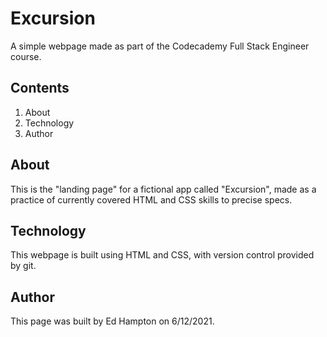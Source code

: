 # Excursion

A simple webpage made as part of the Codecademy Full Stack Engineer course.

## Contents

1. About
2. Technology
3. Author

## About

This is the "landing page" for a fictional app called "Excursion", made as a practice of currently covered HTML and CSS skills to precise specs.

## Technology

This webpage is built using HTML and CSS, with version control provided by git.

## Author

This page was built by Ed Hampton on 6/12/2021.
